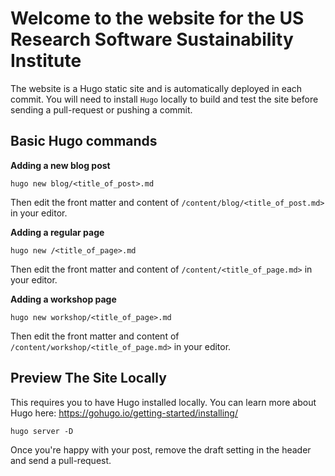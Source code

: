 # Welcome to the website for the US Research Software Sustainability Institute

The website is a Hugo static site and is automatically deployed in each commit. You will need to install `Hugo` locally to build and test the site before sending a pull-request or pushing a commit.

## Basic Hugo commands


**Adding a new blog post**


```
hugo new blog/<title_of_post>.md
```

Then edit the front matter and content of `/content/blog/<title_of_post.md>` in your editor. 


**Adding a regular page**


```
hugo new /<title_of_page>.md
```

Then edit the front matter and content of `/content/<title_of_page.md>` in your editor. 

**Adding a workshop page**


```
hugo new workshop/<title_of_page>.md
```

Then edit the front matter and content of `/content/workshop/<title_of_page.md>` in your editor. 



## Preview The Site Locally

This requires you to have Hugo installed locally. You can learn more about Hugo here: https://gohugo.io/getting-started/installing/


```
hugo server -D
```



Once you're happy with your post, remove the draft setting in the header and send a pull-request.

